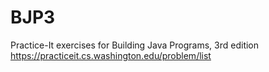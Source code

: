 # BJP3

Practice-It exercises for Building Java Programs, 3rd edition
https://practiceit.cs.washington.edu/problem/list

